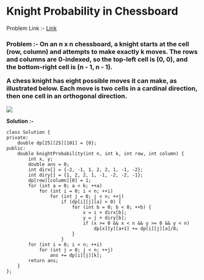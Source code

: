 # Knight Probability in Chessboard

Problem Link :- [Link](https://leetcode.com/problems/knight-probability-in-chessboard/)

<h3>
Problem :- On an n x n chessboard, a knight starts at the cell (row, column) and attempts to make exactly k moves. The rows and columns are 0-indexed, so the top-left cell is (0, 0), and the bottom-right cell is (n - 1, n - 1).

A chess knight has eight possible moves it can make, as illustrated below. Each move is two cells in a cardinal direction, then one cell in an orthogonal direction.
</h3>

<img src="https://assets.leetcode.com/uploads/2018/10/12/knight.png">


**Solution :-**
```
class Solution {
private:
    double dp[25][25][101] = {0};
public:
    double knightProbability(int n, int k, int row, int column) {
        int x, y;
        double ans = 0;
        int dirx[] = {-2, -1, 1, 2, 2, 1, -1, -2};
        int diry[] = {1, 2, 2, 1, -1, -2, -2, -1};
        dp[row][column][0] = 1;
        for (int a = 0; a < k; ++a)
            for (int i = 0; i < n; ++i)
                for (int j = 0; j < n; ++j)
                    if (dp[i][j][a] > 0) {
                        for (int b = 0; b < 8; ++b) {
                            x = i + dirx[b];
                            y = j + diry[b];
                            if (x >= 0 && x < n && y >= 0 && y < n)
                                dp[x][y][a+1] += dp[i][j][a]/8;
                        }
                    }
        for (int i = 0; i < n; ++i)
            for (int j = 0; j < n; ++j)
                ans += dp[i][j][k];
        return ans;
    }
};
```
